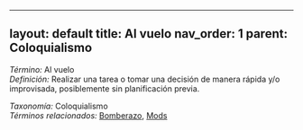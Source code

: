 
---
layout: default
title: Al vuelo
nav_order: 1
parent: Coloquialismo
---

*Término:* Al vuelo  
*Definición:* Realizar una tarea o tomar una decisión de manera rápida y/o improvisada, posiblemente sin planificación previa.

*Taxonomía:* Coloquialismo  
*Términos relacionados:* [Bomberazo](https://maleniski.github.io/diccionario-angl-tec-mx/docs/alfabeticamente/B/bomberazo/), [Mods](https://maleniski.github.io/diccionario-angl-tec-mx/docs/alfabeticamente/M/mods/)
